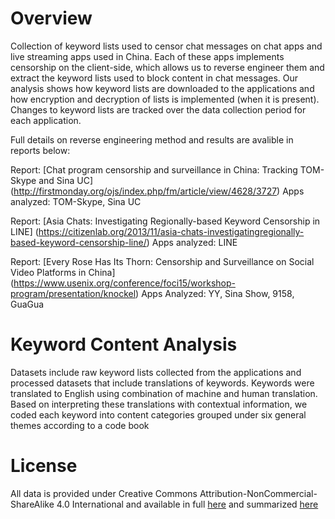 Overview
========

Collection of keyword lists used to censor chat messages on chat apps and live streaming apps used in China. Each of these apps implements censorship on the client-side, which allows us to reverse engineer them and extract the keyword lists used to block content in chat messages. Our analysis shows how keyword lists are downloaded to the applications and how encryption and decryption of lists is implemented (when it is present). Changes to keyword lists are tracked over the data collection period for each application. 

Full details on reverse engineering method and results are avalible in reports below:

Report: [Chat program censorship and surveillance in China: Tracking TOM-Skype and Sina UC] (http://firstmonday.org/ojs/index.php/fm/article/view/4628/3727)
Apps analyzed: TOM-Skype, Sina UC

Report: [Asia Chats: Investigating Regionally-based Keyword Censorship in LINE] (https://citizenlab.org/2013/11/asia-chats-investigatingregionally-based-keyword-censorship-line/)
Apps analyzed: LINE 

Report: [Every Rose Has Its Thorn: Censorship and Surveillance on Social Video Platforms in China] (https://www.usenix.org/conference/foci15/workshop-program/presentation/knockel)
Apps Analyzed: YY, Sina Show, 9158, GuaGua

Keyword Content Analysis 
========
Datasets include raw keyword lists collected from the applications and processed datasets that include translations of keywords. 
Keywords were translated to English using combination of machine and human translation. Based on interpreting these translations with contextual information, we coded each keyword into content categories grouped under six general themes according to a code book

License
========

All data is provided under Creative Commons
Attribution-NonCommercial-ShareAlike 4.0 International and available in full
[here](https://creativecommons.org/licenses/by-nc-sa/4.0/legalcode) and summarized
[here](https://creativecommons.org/licenses/by-nc-sa/4.0/)


